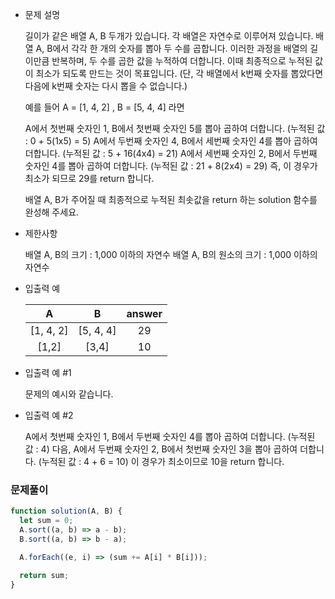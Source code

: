 - 문제 설명

  길이가 같은 배열 A, B 두개가 있습니다. 각 배열은 자연수로 이루어져 있습니다.
  배열 A, B에서 각각 한 개의 숫자를 뽑아 두 수를 곱합니다. 이러한 과정을 배열의 길이만큼 반복하며, 두 수를 곱한 값을 누적하여 더합니다. 이때 최종적으로 누적된 값이 최소가 되도록 만드는 것이 목표입니다. (단, 각 배열에서 k번째 숫자를 뽑았다면 다음에 k번째 숫자는 다시 뽑을 수 없습니다.)

  예를 들어 A = [1, 4, 2] , B = [5, 4, 4] 라면

  A에서 첫번째 숫자인 1, B에서 첫번째 숫자인 5를 뽑아 곱하여 더합니다. (누적된 값 : 0 + 5(1x5) = 5)
  A에서 두번째 숫자인 4, B에서 세번째 숫자인 4를 뽑아 곱하여 더합니다. (누적된 값 : 5 + 16(4x4) = 21)
  A에서 세번째 숫자인 2, B에서 두번째 숫자인 4를 뽑아 곱하여 더합니다. (누적된 값 : 21 + 8(2x4) = 29)
  즉, 이 경우가 최소가 되므로 29를 return 합니다.

  배열 A, B가 주어질 때 최종적으로 누적된 최솟값을 return 하는 solution 함수를 완성해 주세요.

- 제한사항

  배열 A, B의 크기 : 1,000 이하의 자연수
  배열 A, B의 원소의 크기 : 1,000 이하의 자연수

- 입출력 예

  |     A     |     B     | answer |
  | :-------: | :-------: | :----: |
  | [1, 4, 2] | [5, 4, 4] |   29   |
  |   [1,2]   |   [3,4]   |   10   |

- 입출력 예 #1

  문제의 예시와 같습니다.

- 입출력 예 #2

  A에서 첫번째 숫자인 1, B에서 두번째 숫자인 4를 뽑아 곱하여 더합니다. (누적된 값 : 4) 다음, A에서 두번째 숫자인 2, B에서 첫번째 숫자인 3을 뽑아 곱하여 더합니다. (누적된 값 : 4 + 6 = 10)
  이 경우가 최소이므로 10을 return 합니다.

### 문제풀이

```javascript
function solution(A, B) {
  let sum = 0;
  A.sort((a, b) => a - b);
  B.sort((a, b) => b - a);

  A.forEach((e, i) => (sum += A[i] * B[i]));

  return sum;
}
```
